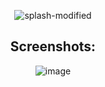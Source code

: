 <div align="center">
  
![splash-modified](https://github.com/repozen/GameTally/assets/111631956/f6000204-3961-4e34-8989-c81562350556)

## Screenshots:

![image](https://github.com/repozen/GameTally/assets/111631956/c605c1d4-6e5d-463e-a8af-8d037f56d60e)
</div>
